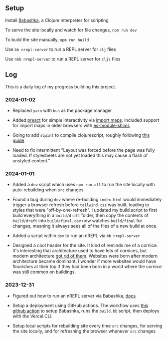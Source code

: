 ## Setup

Install [Babashka](https://github.com/babashka/babashka#installation), a Clojure interpreter for scripting

To serve the site locally and watch for file changes, `npm run dev`

To build the site manually, `npm run build`

Use `bb nrepl-server` to run a REPL server for `clj` files

Use `nbb nrepl-server` to run a REPL server for `cljs` files

## Log

This is a daily log of my progress building this project.

### 2024-01-02

- Replaced `yarn` with `bun` as the package manager

- Added [preact](https://preactjs.com/) for simple interactivity via [import maps](https://developer.mozilla.org/en-US/docs/Web/HTML/Element/script/type/importmap). Included support for import maps in older browsers with [es-module-shims](https://github.com/guybedford/es-module-shims) 

- Going to add `squint` to compile clojurescript, roughly following [this guide](https://blog.michielborkent.nl/squint-cloudflare-bun.html)

- Need to fix intermittent "Layout was forced before the page was fully loaded. If stylesheets are not yet loaded this may cause a flash of unstyled content."

### 2024-01-01

- Added a `dev` script which uses `npm-run-all` to run the site locally with auto-rebuilding when `src` changes

- Found a bug during `dev` where re-building `index.html` would immediately trigger a browser refresh before `tailwind.css` was built, leading to styles that were "off-by-one-refresh". I updated my build script to first build everything in a `build/draft` folder, then copy the contents of `build/draft` into `build/final`. `dev` now watches `build/final` for changes, meaning it always sees all of the files of a new build at once.

- Added a script within `dev` to run an nREPL via `bb nrepl-server`

- Designed a cool header for the site. It kind of reminds me of a cornice. It's interesting that architecture used to have lots of cornices, but modern architecture [got rid of them](https://drawingmatter.org/the-cornice-the-edge-of-architecture/). Websites were born after modern architecture became dominant. I wonder if more websites would have flourishes at their top if they had been born in a world where the cornice was still common on buildings. 

 ### 2023-12-31

- Figured out how to run an nREPL server via Babashka, [docs](https://book.babashka.org/#_nrepl)

- Setup a deployment using GitHub actions. The workflow uses [this github action](https://github.com/turtlequeue/setup-babashka) to setup Babashka, runs the `build.bb` script, then deploys with the Vercel CLI.

- Setup local scripts for rebuilding site every time `src` changes, for serving the site locally, and for refreshing the browser whenever `src` changes
